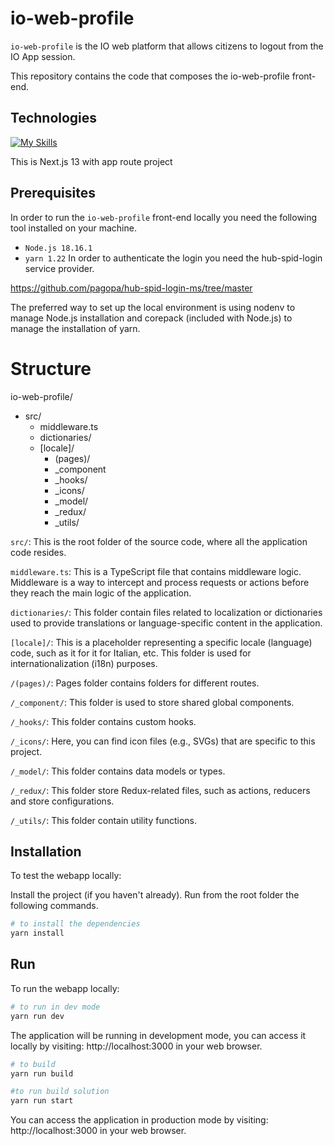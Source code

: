 
# io-web-profile

``io-web-profile`` is the IO web platform that allows citizens to logout from the IO App session.

This repository contains the code that composes the io-web-profile front-end.



## Technologies
[![My Skills](https://skillicons.dev/icons?i=ts,react,next)](https://skillicons.dev)

This is Next.js 13 with app route project
## Prerequisites
In order to run the ``io-web-profile`` front-end locally you need the following tool installed on your machine.

- ``Node.js 18.16.1``
- ``yarn 1.22``
In order to authenticate the login you need the hub-spid-login service provider. 

https://github.com/pagopa/hub-spid-login-ms/tree/master

The preferred way to set up the local environment is using nodenv to manage Node.js installation and corepack (included with Node.js) to manage the installation of yarn.

# Structure

io-web-profile/
- src/
    -  middleware.ts
    -  dictionaries/
    -  [locale]/
        - (pages)/
        - _component
        - _hooks/
        - _icons/
        - _model/
        - _redux/
        - _utils/ 


``src/``: This is the root folder of the source code, where all the application code resides.

``middleware.ts``: This is a TypeScript file that contains middleware logic. Middleware is a way to intercept and process requests or actions before they reach the main logic of the application.

``dictionaries/``: This folder contain files related to localization or dictionaries used to provide translations or language-specific content in the application.

``[locale]/``: This is a placeholder representing a specific locale (language) code, such as it for it for Italian, etc. This folder is used for internationalization (i18n) purposes.

``/(pages)/``: Pages folder contains folders for different routes. 

``/_component/``: This folder is used to store shared global components. 

``/_hooks/``: This folder contains custom hooks.

``/_icons/``: Here, you can find icon files (e.g., SVGs) that are specific to this project.

``/_model/``: This folder contains data models or types.

``/_redux/``: This folder store Redux-related files, such as actions, reducers and store configurations.

``/_utils/``: This folder contain utility functions.

## Installation

To test the webapp locally:

Install the project (if you haven't already). Run from the root folder the following commands.

```bash
# to install the dependencies
yarn install
```
    
## Run

To run the webapp locally:

```bash
# to run in dev mode
yarn run dev

```
The application will be running in development mode, you can access it locally by visiting: http://localhost:3000
 in your web browser.

```bash
# to build
yarn run build

#to run build solution
yarn run start

```
You can access the application in production mode by visiting: http://localhost:3000 in your web browser.